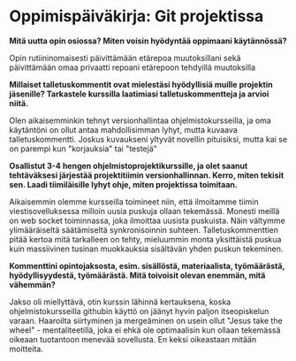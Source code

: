 # Oppimispäiväkirja: Git projektissa

__Mitä uutta opin osiossa? Miten voisin hyödyntää oppimaani käytännössä?__

Opin rutiininomaisesti päivittämään etärepoa muutoksillani sekä päivittämään omaa privaatti repoani etärepoon tehdyillä muutoksilla

__Millaiset talletuskommentit ovat mielestäsi hyödyllisiä muille projektin jäsenille? Tarkastele kurssilla laatimiasi talletuskommentteja ja arvioi niitä.__

Olen aikaisemminkin tehnyt versionhallintaa ohjelmistokursseilla, ja oma käytäntöni on ollut antaa mahdollisimman lyhyt, mutta kuvaava talletuskommentti. Joskus kuvaukseni yltyvät novellin pituisiksi, mutta kai se on parempi kun "korjauksia" tai "testejä"

__Osallistut 3-4 hengen ohjelmistoprojektikurssille, ja olet saanut tehtäväksesi järjestää projektitiimin versionhallinnan. Kerro, miten tekisit sen. Laadi tiimiläisille lyhyt ohje, miten projektissa toimitaan.__

Aikaisemmin olemme kursseilla toimineet niin, että ilmoitamme tiimin viestisovelluksessa milloin uusia puskuja ollaan tekemässä. Monesti meillä on web socket toiminnassa, joka ilmoittaa uusista puskuista. Näin vältymme ylimääräiseltä säätämiseltä synkronisoinnin suhteen. Talletuskommenttien pitää kertoa mitä tarkalleen on tehty, mieluummin monta yksittäistä puskua kuin massiivinen tusinan muokkauksia sisältävän yhden puskun tekeminen.

__Kommenttini opintojaksosta, esim. sisällöstä, materiaalista, työmäärästä, hyödyllisyydestä, työmäärästä. Mitä toivoisit olevan enemmän, mitä vähemmän?__

Jakso oli miellyttävä, otin kurssin lähinnä kertauksena, koska ohjelmistokursseilla githubin käyttö on jäänyt hyvin paljon itseopiskelun varaan. Haaroilta siirtyminen ja mergeäminen on usein ollut "Jesus take the wheel" - mentaliteetillä, joka ei ehkä ole optimaalisin kun ollaan tekemässä oikeaan tuotantoon menevää sovellusta. En keksi oikeastaan mitään moitteita.